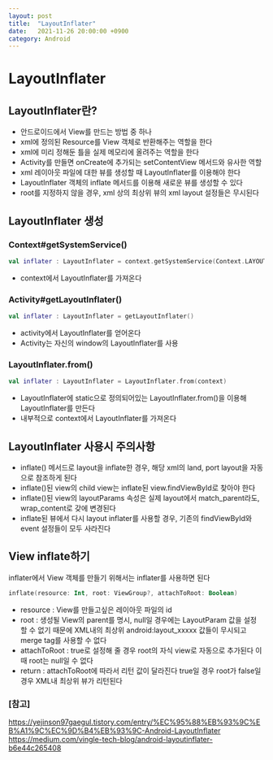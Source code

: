 ```yaml
---
layout: post
title:  "LayoutInflater"
date:   2021-11-26 20:00:00 +0900
category: Android
---
```


# LayoutInflater

## LayoutInflater란?

- 안드로이드에서 View를 만드는 방법 중 하나
- xml에 정의된 Resource를 View 객체로 반환해주는 역할을 한다
- xml에 미리 정해둔 틀을 실제 메모리에 올려주는 역할을 한다
- Activity를 만들면 onCreate에 추가되는 setContentView 메서드와 유사한 역할
- xml 레이아웃 파일에 대한 뷰를 생성할 때 LayoutInflater를 이용해야 한다
- LayoutInflater 객체의 inflate 메서드를 이용해 새로운 뷰를 생성할 수 있다
- root를 지정하지 않을 경우, xml 상의 최상위 뷰의 xml layout 설정들은 무시된다

## LayoutInflater 생성

### Context#getSystemService()

```kotlin
val inflater : LayoutInflater = context.getSystemService(Context.LAYOUT_INFLATER_SERVICE)
```

- context에서 LayoutInflater를 가져온다

### Activity#getLayoutInflater()

```kotlin
val inflater : LayoutInflater = getLayoutInflater()
```

- activity에서 LayoutInflater를 얻어온다
- Activity는 자신의 window의 LayoutInflater를 사용

### LayoutInflater.from()

```kotlin
val inflater : LayoutInflater = LayoutInflater.from(context)
```

- LayoutInflater에 static으로 정의되어있는 LayoutInflater.from()을 이용해 LayoutInflater를 만든다
- 내부적으로 context에서 LayoutInflater를 가져온다

## LayoutInflater 사용시 주의사항

- inflate() 메서드로 layout을 inflate한 경우, 해당 xml의 land, port layout을 자동으로 참조하게 된다
- inflate()된 view의 child view는 inflate된 view.findViewById로 찾아야 한다
- inflate()된 view의 layoutParams 속성은 실제 layout에서 match_parent라도, wrap_content로 갖에 변경된다
- inflate된 뷰에서 다시 layout inflater를 사용할 경우, 기존의 findViewById와 event 설정들이 모두 사라진다

## View inflate하기

inflater에서 View 객체를 만들기 위해서는 inflater를 사용하면 된다

```kotlin
inflate(resource: Int, root: ViewGroup?, attachToRoot: Boolean)
```

- resource : View를 만들고싶은 레이아웃 파일의 id
- root : 생성될 View의 parent를 명시, null일 경우에는 LayoutParam 값을 설정 할 수 없기 때문에
  XML내의 최상위 android:layout_xxxxx 값들이 무시되고 merge tag를 사용할 수 없다
- attachToRoot : true로 설정해 줄 경우 root의 자식 view로 자동으로 추가된다 이 때 root는 null일 수 없다
- return : attachToRoot에 따라서 리턴 값이 달라진다 true일 경우 root가 false일 경우 XML내 최상위 뷰가 리턴된다

### [참고]
<https://yejinson97gaegul.tistory.com/entry/%EC%95%88%EB%93%9C%EB%A1%9C%EC%9D%B4%EB%93%9C-Android-LayoutInflater> <br>
<https://medium.com/vingle-tech-blog/android-layoutinflater-b6e44c265408>